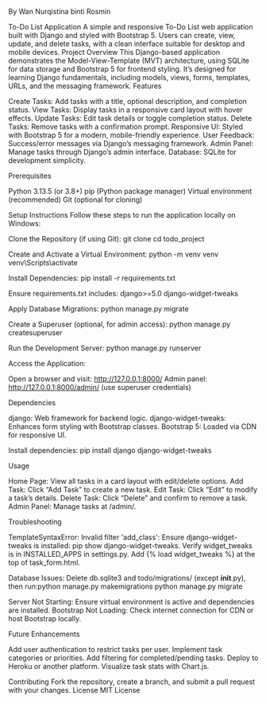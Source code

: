 By Wan Nurqistina binti Rosmin

To-Do List Application
A simple and responsive To-Do List web application built with Django and styled with Bootstrap 5. Users can create, view, update, and delete tasks, with a clean interface suitable for desktop and mobile devices.
Project Overview
This Django-based application demonstrates the Model-View-Template (MVT) architecture, using SQLite for data storage and Bootstrap 5 for frontend styling. It’s designed for learning Django fundamentals, including models, views, forms, templates, URLs, and the messaging framework.
Features

Create Tasks: Add tasks with a title, optional description, and completion status.
View Tasks: Display tasks in a responsive card layout with hover effects.
Update Tasks: Edit task details or toggle completion status.
Delete Tasks: Remove tasks with a confirmation prompt.
Responsive UI: Styled with Bootstrap 5 for a modern, mobile-friendly experience.
User Feedback: Success/error messages via Django’s messaging framework.
Admin Panel: Manage tasks through Django’s admin interface.
Database: SQLite for development simplicity.

Prerequisites

Python 3.13.5 (or 3.8+)
pip (Python package manager)
Virtual environment (recommended)
Git (optional for cloning)

Setup Instructions
Follow these steps to run the application locally on Windows:

Clone the Repository (if using Git):
git clone <repository-url>
cd todo_project


Create and Activate a Virtual Environment:
python -m venv venv
venv\Scripts\activate


Install Dependencies:
pip install -r requirements.txt

Ensure requirements.txt includes:
django>=5.0
django-widget-tweaks


Apply Database Migrations:
python manage.py migrate


Create a Superuser (optional, for admin access):
python manage.py createsuperuser


Run the Development Server:
python manage.py runserver


Access the Application:

Open a browser and visit: http://127.0.0.1:8000/
Admin panel: http://127.0.0.1:8000/admin/ (use superuser credentials)


Dependencies

django: Web framework for backend logic.
django-widget-tweaks: Enhances form styling with Bootstrap classes.
Bootstrap 5: Loaded via CDN for responsive UI.

Install dependencies:
pip install django django-widget-tweaks

Usage

Home Page: View all tasks in a card layout with edit/delete options.
Add Task: Click “Add Task” to create a new task.
Edit Task: Click “Edit” to modify a task’s details.
Delete Task: Click “Delete” and confirm to remove a task.
Admin Panel: Manage tasks at /admin/.

Troubleshooting

TemplateSyntaxError: Invalid filter 'add_class':
Ensure django-widget-tweaks is installed: pip show django-widget-tweaks.
Verify widget_tweaks is in INSTALLED_APPS in settings.py.
Add {% load widget_tweaks %} at the top of task_form.html.


Database Issues: Delete db.sqlite3 and todo/migrations/ (except __init__.py), then run:python manage.py makemigrations
python manage.py migrate


Server Not Starting: Ensure virtual environment is active and dependencies are installed.
Bootstrap Not Loading: Check internet connection for CDN or host Bootstrap locally.

Future Enhancements

Add user authentication to restrict tasks per user.
Implement task categories or priorities.
Add filtering for completed/pending tasks.
Deploy to Heroku or another platform.
Visualize task stats with Chart.js.

Contributing
Fork the repository, create a branch, and submit a pull request with your changes.
License
MIT License
